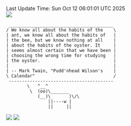 Last Update Time: 
Sun Oct 12 06:01:01 UTC 2025
<br>![](https://img.shields.io/badge/%E5%A4%A7%E5%AE%B6-%E5%AE%89%E5%AE%89-green)<br>
```
 ________________________________________
/ We know all about the habits of the    \
| ant, we know all about the habits of   |
| the bee, but we know nothing at all    |
| about the habits of the oyster. It     |
| seems almost certain that we have been |
| choosing the wrong time for studying   |
| the oyster.                            |
|                                        |
| -- Mark Twain, "Pudd'nhead Wilson's    |
\ Calendar"                              /
 ----------------------------------------
        \   ^__^
         \  (oo)\_______
            (__)\       )\/\
                ||----w |
                ||     ||
```
![](https://github-readme-stats.vercel.app/api?username=chenlitw)
![](https://github-readme-stats.vercel.app/api/top-langs/?username=chenlitw)
